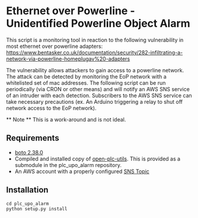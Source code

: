 # Ethernet over Powerline - Unidentified Powerline Object Alarm

This script is a monitoring tool in reaction to the following vulnerability in most ethernet over powerline adapters:
https://www.bentasker.co.uk/documentation/security/282-infiltrating-a-network-via-powerline-homeplugav%20-adapters

The vulnerability allows attackers to gain access to a powerline network. The attack can be detected by monitoring the EoP network with a whitelisted set of mac addresses. The following script can be run periodically (via CRON or other means) and will notify an AWS SNS service of an intruder with each detection. Subscribers to the AWS SNS service can take necessary precautions (ex. An Arduino triggering a relay to shut off network access to the EoP network).

** Note ** This is a work-around and is not ideal.

Requirements
-----------
* [boto 2.38.0](https://pypi.python.org/pypi/boto/)
* Compiled and installed copy of [open-plc-utils](https://github.com/qca/open-plc-utils). This is provided as a submodule in the plc_upo_alarm repository.
* An AWS account with a properly configured [SNS Topic](http://docs.aws.amazon.com/sns/latest/dg/CreateTopic.html)

Installation
-----------
```
cd plc_upo_alarm
python setup.py install
```


